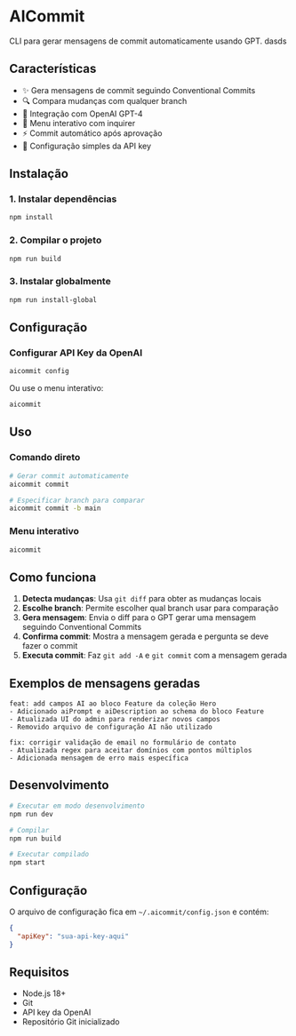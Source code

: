 # AICommit

CLI para gerar mensagens de commit automaticamente usando GPT.
dasds
## Características

- ✨ Gera mensagens de commit seguindo Conventional Commits
- 🔍 Compara mudanças com qualquer branch
- 🤖 Integração com OpenAI GPT-4
- 📱 Menu interativo com inquirer
- ⚡ Commit automático após aprovação
- 🔧 Configuração simples da API key

## Instalação

### 1. Instalar dependências

```bash
npm install
```

### 2. Compilar o projeto

```bash
npm run build
```

### 3. Instalar globalmente

```bash
npm run install-global
```

## Configuração

### Configurar API Key da OpenAI

```bash
aicommit config
```

Ou use o menu interativo:

```bash
aicommit
```

## Uso

### Comando direto

```bash
# Gerar commit automaticamente
aicommit commit

# Especificar branch para comparar
aicommit commit -b main
```

### Menu interativo

```bash
aicommit
```

## Como funciona

1. **Detecta mudanças**: Usa `git diff` para obter as mudanças locais
2. **Escolhe branch**: Permite escolher qual branch usar para comparação
3. **Gera mensagem**: Envia o diff para o GPT gerar uma mensagem seguindo Conventional Commits
4. **Confirma commit**: Mostra a mensagem gerada e pergunta se deve fazer o commit
5. **Executa commit**: Faz `git add -A` e `git commit` com a mensagem gerada

## Exemplos de mensagens geradas

```
feat: add campos AI ao bloco Feature da coleção Hero
- Adicionado aiPrompt e aiDescription ao schema do bloco Feature
- Atualizada UI do admin para renderizar novos campos
- Removido arquivo de configuração AI não utilizado
```

```
fix: corrigir validação de email no formulário de contato
- Atualizada regex para aceitar domínios com pontos múltiplos
- Adicionada mensagem de erro mais específica
```

## Desenvolvimento

```bash
# Executar em modo desenvolvimento
npm run dev

# Compilar
npm run build

# Executar compilado
npm start
```

## Configuração

O arquivo de configuração fica em `~/.aicommit/config.json` e contém:

```json
{
  "apiKey": "sua-api-key-aqui"
}
```

## Requisitos

- Node.js 18+
- Git
- API key da OpenAI
- Repositório Git inicializado 